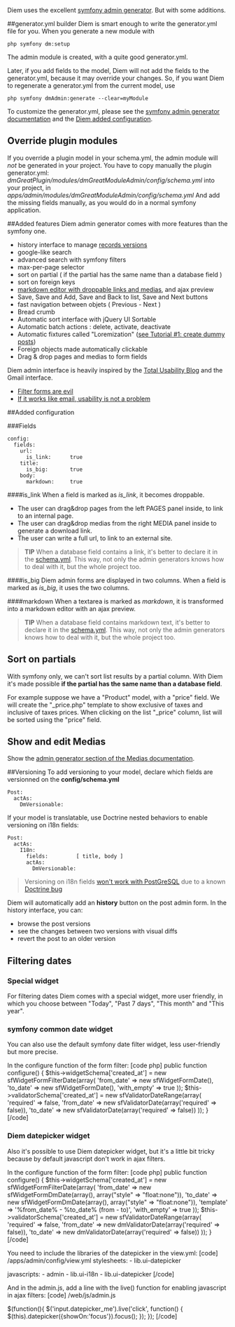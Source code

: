 Diem uses the excellent [symfony admin generator](http://www.symfony-project.org/reference/1_4/en/06-Admin-Generator). But with some additions.

##generator.yml builder
Diem is smart enough to write the generator.yml file for you. When you generate a new module with

    php symfony dm:setup

The admin module is created, with a quite good generator.yml.

Later, if you add fields to the model, Diem will not add the fields to the generator.yml, because it may override your changes. So, if you want Diem to regenerate a generator.yml from the current model, use

    php symfony dmAdmin:generate --clear=myModule

To customize the generator.yml, please see the [symfony admin generator documentation](http://www.symfony-project.org/reference/1_4/en/06-Admin-Generator) and the [Diem added configuration](#added-configuration).

## Override plugin modules
If you override a plugin model in your schema.yml, the admin module will *not* be generated in your project. You have to copy manually the plugin generator.yml:
*dmGreatPlugin/modules/dmGreatModuleAdmin/config/schema.yml*
into your project, in
*apps/admin/modules/dmGreatModuleAdmin/config/schema.yml*
And add the missing fields manually, as you would do in a normal symfony application.

##Added features
Diem admin generator comes with more features than the symfony one.

- history interface to manage [records versions](#versioning)
- google-like search
- advanced search with symfony filters
- max-per-page selector
- sort on partial ( if the partial has the same name than a database field )
- sort on foreign keys
- [markdown editor with droppable links and medias](page:99), and ajax preview
- Save, Save and Add, Save and Back to list, Save and Next buttons
- fast navigation between objets ( Previous - Next )
- Bread crumb
- Automatic sort interface with jQuery UI Sortable
- Automatic batch actions : delete, activate, deactivate
- Automatic fixtures called "Loremization" ([see Tutorial #1: create dummy posts](page:48#rest-a-bit-and-have-some-fun:create-some-dummy-posts))
- Foreign objects made automatically clickable
- Drag & drop pages and medias to form fields

Diem admin interface is heavily inspired by the [Total Usability Blog](http://totalusability.posterous.com/) and the Gmail interface.

- [Filter forms are evil](http://totalusability.posterous.com/forms-are-evil-1-filter-forms)
- [If it works like email, usability is not a problem](http://totalusability.posterous.com/if-it-works-like-email-usability-is-not-a-pro)

##Added configuration

###Fields

~~~
config:
  fields:
    url:
      is_link:      true
    title:
      is_big:       true
    body:
      markdown:     true
~~~

####is_link
When a field is marked as *is_link*, it becomes droppable.

- The user can drag&drop pages from the left PAGES panel inside, to link to an internal page.
- The user can drag&drop medias from the right MEDIA panel inside to generate a download link.
- The user can write a full url, to link to an external site.

>**TIP**
>When a database field contains a link, it's better to declare it in the [schema.yml](page:44#configuration-files:config-doctrine-schema-yml:diem-additions-to-schema-yml:link-field). This way, not only the admin generators knows how to deal with it, but the whole project too.

####is_big
Diem admin forms are displayed in two columns.
When a field is marked as *is_big*, it uses the two columns.

####markdown
When a textarea is marked as *markdown*, it is transformed into a markdown editor with an ajax preview.

>**TIP**
>When a database field contains markdown text, it's better to declare it in the [schema.yml](page:44#configuration-files:config-doctrine-schema-yml:diem-additions-to-schema-yml:markdown-field). This way, not only the admin generators knows how to deal with it, but the whole project too.

## Sort on partials

With symfony only, we can't sort list results by a partial column.
With Diem it's made possible **if the partial has the same name than a database field**.

For example suppose we have a "Product" model, with a "price" field.
We will create the "_price.php" template to show exclusive of taxes and inclusive of taxes prices.
When clicking on the list "_price" column, list will be sorted using the "price" field.

## Show and edit Medias

Show the [admin generator section of the Medias documentation](page:163#record-medias-in-admin).

##Versioning
To add versioning to your model, declare which fields are versionned on the
**config/schema.yml**
~~~
Post:
  actAs:
    DmVersionable:
~~~
If your model is translatable, use Doctrine nested behaviors to enable versioning on i18n fields:
~~~
Post:
  actAs:
    I18n:
      fields:         [ title, body ]
      actAs:
        DmVersionable:
~~~

>Versioning on i18n fields [won't work with PostGreSQL](page:51#models-which-translation-is-versionned-don-t-work-with-postgresql) due to a known [Doctrine bug](http://www.doctrine-project.org/jira/browse/DC-135)

Diem will automatically add an **history** button on the post admin form. In the history interface, you can:

- browse the post versions
- see the changes between two versions with visual diffs
- revert the post to an older version

## Filtering dates

### Special widget
For filtering dates Diem comes with a special widget, more user friendly, in which you choose between "Today", "Past 7 days", "This month" and "This year".

### symfony common date widget
You can also use the default symfony date filter widget, less user-friendly but more precise.

In the configure function of the form filter:
[code php]
  public function configure()
  {
    $this->widgetSchema['created_at'] = new sfWidgetFormFilterDate(array(
      'from_date' => new sfWidgetFormDate(),
      'to_date' => new sfWidgetFormDate(),
      'with_empty' => true
    ));
    $this->validatorSchema['created_at'] = new sfValidatorDateRange(array(
      'required' => false,
      'from_date' => new sfValidatorDate(array('required' => false)),
      'to_date' => new sfValidatorDate(array('required' => false))
    ));
  }
[/code]

### Diem datepicker widget
Also it's possible to use Diem datepicker widget, but it's a little bit tricky because by default javascript don't work in ajax filters.

In the configure function of the form filter:
[code php]
  public function configure()
  {
    $this->widgetSchema['created_at'] = new sfWidgetFormFilterDate(array(
      'from_date' => new sfWidgetFormDmDate(array(), array("style" => "float:none")),
      'to_date' => new sfWidgetFormDmDate(array(), array("style" => "float:none")),
      'template' => '%from_date% - %to_date% (from - to)',
      'with_empty' => true
    ));
    $this->validatorSchema['created_at'] = new sfValidatorDateRange(array(
      'required' => false,
      'from_date' => new dmValidatorDate(array('required' => false)),
      'to_date' => new dmValidatorDate(array('required' => false))
    ));
  }
[/code]

You need to include the libraries of the datepicker in the view.yml:
[code]
/apps/admin/config/view.yml
  stylesheets:
    - lib.ui-datepicker

  javascripts:
    - admin
    - lib.ui-i18n
    - lib.ui-datepicker
[/code]

And in the admin.js, add a line with the live() function for enabling javascript in ajax filters:
[code]
/web/js/admin.js

$(function(){
	$('input.datepicker_me').live('click', function() {
		$(this).datepicker({showOn:'focus'}).focus();
	});
});
[/code]
